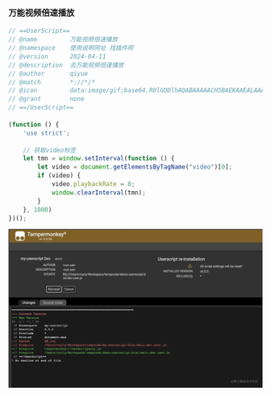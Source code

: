 ### 万能视频倍速播放

```javascript
// ==UserScript==
// @name         万能视频倍速播放
// @namespace    使用说明网址 找插件网
// @version      2024-04-11
// @description  去万能视频倍速播放
// @author       qiyue
// @match        *://*/*
// @icon         data:image/gif;base64,R0lGODlhAQABAAAAACH5BAEKAAEALAAAAAABAAEAAAICTAEAOw==
// @grant        none
// ==/UserScript==

(function () {
    'use strict';

    // 获取video标签
    let tmn = window.setInterval(function () {
        let video = document.getElementsByTagName("video")[0];
        if (video) {
            video.playbackRate = 8;
            window.clearInterval(tmn);
        }
    }, 1000)
})();
```

![Screen Shot 2021-10-24 at 10.10.21 PM.png](./assets/ffe956aec8fa4136b2969d99698f5811tplv-k3u1fbpfcp-zoom-in-crop-mark1512000.webp)
